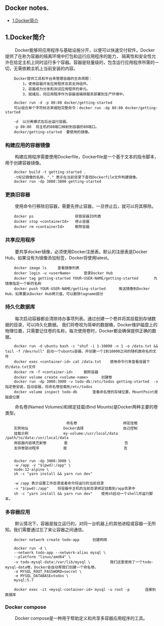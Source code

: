 ## Docker notes.

* [1.Docker简介](#1)


<h2 id="1">1.Docker简介</h2>
&emsp;&emsp; Docker能够将应用程序与基础设施分开，以便可以快速交付软件。Docker提供了在称为容器的隔离环境中打包和运行应用程序的能力，
隔离性和安全性允许在给定主机上同时运行多个容器。容器是轻量级的，包含运行应用程序所需的一切，无需依赖主机上当前安装的内容。

        Docker提供工具和平台来管理容器的生命周期：
            1，使用容器开发应用程序及其支持组件。
            2，容器成为分发和测试应用程序的单元。
            3，就绪后，将应用程序作为容器或编排服务部署到生产环境中。
            
        docker run -d -p 80:80 docker/getting-started 
        可以组合单个字符标志来缩短完整命令：docker run -dp 80:80 docker/getting-started
        
        -d  以分离模式在后台运行容器。
        -p 80:80  将主机的80端口映射到容器的80端口。
        docker/getting-started  要使用的镜像。

### 构建应用的容器镜像
&emsp;&emsp; 构建应用程序需要使用Dockerfile，Dockerfile是一个基于文本的指令脚本，用于创建容器镜像。

        docker build -t getting-started .
        -t标记镜像的名称，"." 表示在当前目录下查找Dockerfile文件构建镜像。
        docker run -dp 3000:3000 getting-started

### 更换旧容器
&emsp;&emsp; 使用命令行移除旧容器，需要先停止容器，一旦停止后，就可以将其移除。

        docker ps                   获取容器ID列表
        docker stop <containerId>   停止容器
        docker rm <containerId>     删除容器

### 共享应用程序
&emsp;&emsp; 要共享docker镜像，必须使用Docker注册表。默认的注册表是Docker Hub。如果没有为镜像添加标签，Docker将使用latest。

        docker image ls     查看镜像列表
        docker login -u <userName>      登录Docker Hub
        docker tag getting-started YOUR-USER-NAME/getting-started       为镜像指定一个新的名称
        docker push YOUR-USER-NAME/getting-started      推送镜像到Docker Hub，如果要从Docker Hub拷贝值，可以删除tagname部分

### 持久化数据库
&emsp;&emsp; 每次启动容器都会清除待办事项列表。通过创建一个卷并将其挂载到存储数据的目录，可以持久化数据。
我们将卷视为简单的数据桶，Docker维护磁盘上的物理位置，只需要记住卷的名称，每次使用卷时，Docker都会确保提供正确的数据。

        docker run -d ubuntu bash -c "shuf -i 1-10000 -n 1 -o /data.txt && tail -f /dev/null" 启动一个ubuntu容器，并创建一个1到10000之间的随机数命名的文件
        docker exec <container-id> cat /data.txt    使用命令行来查看容器下的/data.txt文件
        docker rm -f <container-id>     删除容器
        docker volume create <volume-name>      创建卷
        docker run -dp 3000:3000 -v todo-db:/etc/todos getting-started  -v指定卷安装，启动容器，将命名卷挂载到/etc/todos
        docker volume inspect todo-db       查看命名卷的存储位置，MountPoint是磁盘位置

&emsp;&emsp; 命名卷(Named Volumes)和绑定挂载(Bind Mounts)是Docker两种主要的卷类型。

                                命名卷                     绑定挂载
        实例地址                Docker选择                  自己控制
        挂载示例                my-volume:/usr/local/data   /path/to/data:/usr/local/data
        用容器内容填充新卷        是                          否
        支持卷驱动程序           是                          否


        docker run -dp 3000:3000 \
        -w /app -v "$(pwd):/app" \
        node:12-alpine \
        sh -c "yarn install && yarn run dev"

        -w /app 表示设置工作目录或者命令将运行的当前目录
        -v "$(pwd):/app"    将容器中主机的当前目录绑定挂载到/app目录中
        sh -c "yarn install && yarn run dev"    使用sh启动一个shell并运行脚本。

### 多容器应用
&emsp;&emsp; 默认情况下，容器是独立运行的，对同一台机器上的其他进程或容器一无所知。我们需要通过忘了来让容器之间通信。
        
        docker network create todo-app      创建网络

        docker run -d \
        --network todo-app --network-alias mysql \
        --platform "linux/amd64" \
        -v todo-mysql-data:/var/lib/mysql \         我们这里使用了一个todo-mysql-data卷，Docker会自动帮我们创建一个命名卷。
        -e MYSQL_ROOT_PASSWORD=secret \
        -e MYSQL_DATABASE=todos \
        mysql:5.7

        docker exec -it <mysql-container-id> mysql -u root -p       连接到数据库

### Docker compose
&emsp;&emsp; Docker compose是一种用于帮助定义和共享多容器应用程序的工具。